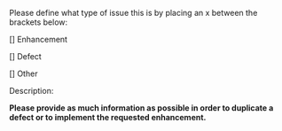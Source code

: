 Please define what type of issue this is by placing an x between the brackets below:

[] Enhancement

[] Defect

[] Other

Description:

**Please provide as much information as possible in order to duplicate a defect or to implement the requested enhancement.**
